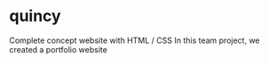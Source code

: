 # quincy
Complete concept website with HTML / CSS
In this team project, we created a portfolio website
